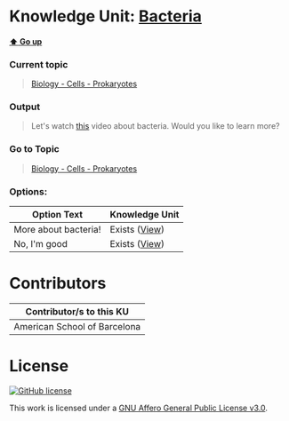 # Knowledge Unit: [Bacteria](../../knowledge_units/biology-cells-prokaryotes/bacteria.md)

#### [:arrow_up: Go up](../../topics/biology-cells-prokaryotes.md)
### Current topic
> [Biology - Cells - Prokaryotes](../../topics/biology-cells-prokaryotes.md)
### Output
> Let&#039;s watch [this](https://www.youtube.com/embed/ORB866QSGv8) video about bacteria. Would you like to learn more?
### Go to Topic
> [Biology - Cells - Prokaryotes](../../topics/biology-cells-prokaryotes.md)

### Options: 

| Option Text | Knowledge Unit |
| - | - |  
| More about bacteria!  |  Exists ([View](../../knowledge_units/biology-cells-prokaryotes/more-about-bacteria.md))  |  
| No, I&#039;m good  |  Exists ([View](../../knowledge_units/biology-cells-prokaryotes/no-im-good.md))  | 

# Contributors

| Contributor/s to this KU |
| - | 
| American School of Barcelona |

# License
[![GitHub license](https://img.shields.io/github/license/inbrainz/cerebro)](https://github.com/inbrainz/cerebro/blob/master/LICENSE)

This work is licensed under a [GNU Affero General Public License v3.0](https://www.gnu.org/licenses/agpl-3.0.txt).